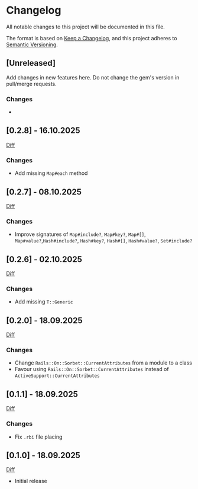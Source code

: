 # Changelog

All notable changes to this project will be documented in this file.

The format is based on [Keep a Changelog](https://keepachangelog.com/en/1.0.0/),
and this project adheres to [Semantic Versioning](https://semver.org/spec/v2.0.0.html).

## [Unreleased]

Add changes in new features here. Do not change the gem's version in pull/merge requests.

### Changes
-

## [0.2.8] - 16.10.2025

[Diff](https://github.com/espago/rails-on-sorbet/compare/v0.2.7...v0.2.8)

### Changes
- Add missing `Map#each` method

## [0.2.7] - 08.10.2025

[Diff](https://github.com/espago/rails-on-sorbet/compare/v0.2.6...v0.2.7)

### Changes
- Improve signatures of `Map#include?`, `Map#key?`, `Map#[]`, `Map#value?`,`Hash#include?`, `Hash#key?`, `Hash#[]`, `Hash#value?`, `Set#include?`

## [0.2.6] - 02.10.2025

[Diff](https://github.com/espago/rails-on-sorbet/compare/v0.2.5...v0.2.6)

### Changes
- Add missing `T::Generic`

## [0.2.0] - 18.09.2025

[Diff](https://github.com/espago/rails-on-sorbet/compare/v0.1.1...v0.2.0)

### Changes
- Change `Rails::On::Sorbet::CurrentAttributes` from a module to a class
- Favour using `Rails::On::Sorbet::CurrentAttributes` instead of `ActiveSupport::CurrentAttributes`

## [0.1.1] - 18.09.2025

[Diff](https://github.com/espago/rails-on-sorbet/compare/v0.1.0...v0.1.1)

### Changes
- Fix `.rbi` file placing

## [0.1.0] - 18.09.2025

[Diff](https://github.com/espago/rails-on-sorbet/compare/v0.0.0...v0.1.0)

- Initial release
